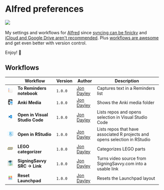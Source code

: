 # Alfred preferences

![](https://img.shields.io/github/v/release/cadnza/Alfred.alfredpreferences)

My settings and workflows for [Alfred](https://www.alfredapp.com/) since [syncing can be finicky](https://www.alfredapp.com/help/advanced/sync/#second-mac) and [iCloud and Google Drive aren't recommended](https://www.alfredapp.com/help/advanced/sync/#services). Plus [workflows are awesome](https://www.alfredapp.com/workflows/) and get even better with version control.

Enjoy! 🎩

## Workflows

| | Workflow | Version | Author | Description |
|-|-|-|-|-|
| <img src="images/6DF0F3C8-2FB7-4995-BCC0-2D3634977E33.png" width="100"></img> | **To Reminders notebook** | `1.0.0` | [Jon Dayley](https://https://github.com/cadnza) | Captures text in a Reminders list |
| <img src="images/597BA6F3-F929-4734-9B7F-71065B2F14AA.png" width="100"></img> | **Anki Media** | `1.0.0` | [Jon Dayley](https://https://github.com/cadnza) | Shows the Anki media folder |
| <img src="images/1F2512C9-CFD3-4AC1-AA12-38B6862869C8.png" width="100"></img> | **Open in Visual Studio Code** | `1.0.0` | [Jon Dayley](https://https://github.com/cadnza) | Lists repos and opens selection in Visual Studio Code |
| <img src="images/9E68D285-2B71-470E-9B76-83B46FE8D6A8.png" width="100"></img> | **Open in RStudio** | `1.0.0` | [Jon Dayley](https://https://github.com/cadnza) | Lists repos that have associated R projects and opens selection in RStudio |
| <img src="images/D5E4D630-D8E9-4F8B-B119-814DBAC0871C.png" width="100"></img> | **LEGO categorizer** | `1.0.0` | [Jon Dayley](https://https://github.com/cadnza) | Categorizes LEGO parts |
| <img src="images/9210D939-4E8A-476A-A1D3-610F9F7B844B.png" width="100"></img> | **SigningSavvy SRC → Link** | `1.0.0` | [Jon Dayley](https://https://github.com/cadnza) | Turns video source from SigningSavvy.com into a usable link |
| <img src="images/47496382-B31C-4B7A-8068-57963E3B4E4C.png" width="100"></img> | **Reset Launchpad** | `1.0.0` | [Jon Dayley](https://https://github.com/cadnza) | Resets the Launchpad layout |
